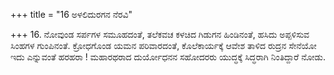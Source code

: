 +++
title = "16 ಅಳಲಿದುರಗನ ನೆರವಿ"

+++
16. ನೋವುಂಡ ಸರ್ಪಗಳ ಸಮೂಹದಂತೆ, ತಲೆಕವಚ ಕಳಚಿದ ಗಿಡುಗನ ಹಿಂಡಿನಂತೆ, ಹಸಿದು ಅಪ್ಪಳಿಸುವ ಸಿಂಹಗಳ ಗುಂಪಿನಂತೆ. ಕ್ರೋಧಗೊಂಡ ಯಮನ ಪರಿವಾರದಂತೆ, ಕೊಲೆಕಾರ್ಯಕ್ಕೆ ಆವೇಶ ತಾಳಿದ ರುದ್ರನ ಸೇನೆಯೋ ಇದು ಎನ್ನುವಂತೆ ಹರಹರಾ ! ಮಹಾರಥರಾದ ದುರ್ಯೋಧನನ ಸಹೋದರರು ಯುದ್ಧಕ್ಕೆ ಸಿದ್ಧರಾಗಿ ನಿಂತಿದ್ದಾರೆ ನೋಡು.